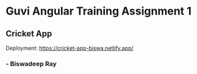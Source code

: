 # Guvi Angular Training Assignment 1
## Cricket App
Deployment: https://cricket-app-biswa.netlify.app/

### - Biswadeep Ray
